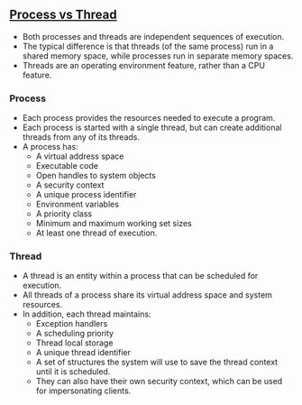## [Process vs Thread](https://stackoverflow.com/questions/200469/what-is-the-difference-between-a-process-and-a-thread)

- Both processes and threads are independent sequences of execution.
- The typical difference is that threads (of the same process) run in a shared memory space, while processes run in separate memory spaces.
- Threads are an operating environment feature, rather than a CPU feature.

### Process

- Each process provides the resources needed to execute a program.
- Each process is started with a single thread, but can create additional threads from any of its threads.
- A process has:
  - A virtual address space
  - Executable code
  - Open handles to system objects
  - A security context
  - A unique process identifier
  - Environment variables
  - A priority class
  - Minimum and maximum working set sizes
  - At least one thread of execution.

### Thread

- A thread is an entity within a process that can be scheduled for execution.
- All threads of a process share its virtual address space and system resources.
- In addition, each thread maintains:
  - Exception handlers
  - A scheduling priority
  - Thread local storage
  - A unique thread identifier
  - A set of structures the system will use to save the thread context until it is scheduled.
  - They can also have their own security context, which can be used for impersonating clients.
